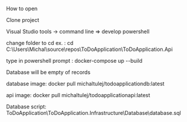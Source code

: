 How to open





Clone project



Visual Studio
tools -> command line => develop powershell

change folder to cd ex. : cd C:\Users\Michal\source\repos\ToDoApplication\ToDoApplication.Api

type in powershell prompt : docker-compose up --build

Database will be empty of records

database image: docker pull michaltulej/todoapplicationdb:latest




api image:      docker pull michaltulej/todoapplicationapi:latest




Database script: ToDoApplication\ToDoApplication.Infrastructure\Database\database.sql








